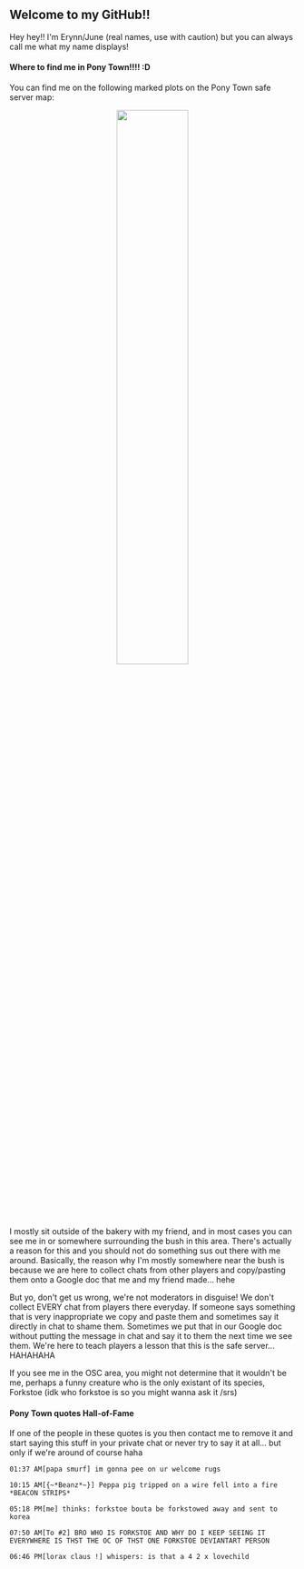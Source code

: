 ## Welcome to my GitHub!!

Hey hey!! I'm Erynn/June (real names, use with caution) but you can always call me what my name displays!

#### Where to find me in Pony Town!!!! :D
You can find me on the following marked plots on the Pony Town safe server map:
<p align="center">
  <img src="https://github.com/user-attachments/assets/4b80ece0-b8fe-4ba2-9a09-507f6d6c627e" width=50% height=50%>
</p>

I mostly sit outside of the bakery with my friend, and in most cases you can see me in or somewhere surrounding the bush in this area. There's actually a reason for this and you should not do something sus out there with me around.
Basically, the reason why I'm mostly somewhere near the bush is because we are here to collect chats from other players and copy/pasting them onto a Google doc that me and my friend made... hehe

But yo, don't get us wrong, we're not moderators in disguise! We don't collect EVERY chat from players there everyday. If someone says something that is very inappropriate we copy and paste them and sometimes say it directly in chat to shame them. Sometimes we put that in our Google doc without putting the message in chat and say it to them the next time we see them.
We're here to teach players a lesson that this is the safe server... HAHAHAHA

If you see me in the OSC area, you might not determine that it wouldn't be me, perhaps a funny creature who is the only existant of its species, Forkstoe
(idk who forkstoe is so you might wanna ask it /srs)

#### Pony Town quotes Hall-of-Fame
If one of the people in these quotes is you then contact me to remove it and start saying this stuff in your private chat or never try to say it at all... but only if we're around of course haha
```text
01:37 AM[papa smurf] im gonna pee on ur welcome rugs

10:15 AM[{~*Beanz*~}] Peppa pig tripped on a wire fell into a fire *BEACON STRIPS*

05:18 PM[me] thinks: forkstoe bouta be forkstowed away and sent to korea

07:50 AM[To #2] BRO WHO IS FORKSTOE AND WHY DO I KEEP SEEING IT EVERYWHERE IS THST THE OC OF THST ONE FORKSTOE DEVIANTART PERSON

06:46 PM[lorax claus !] whispers: is that a 4 2 x lovechild
```

<!--
**ForksTwo/ForksTwo** is a ✨ _special_ ✨ repository because its `README.md` (this file) appears on your GitHub profile.

Here are some ideas to get you started:

- 🔭 I’m currently working on ...
- 🌱 I’m currently learning ...
- 👯 I’m looking to collaborate on ...
- 🤔 I’m looking for help with ...
- 💬 Ask me about ...
- 📫 How to reach me: ...
- 😄 Pronouns: ...
- ⚡ Fun fact: ...
-->
